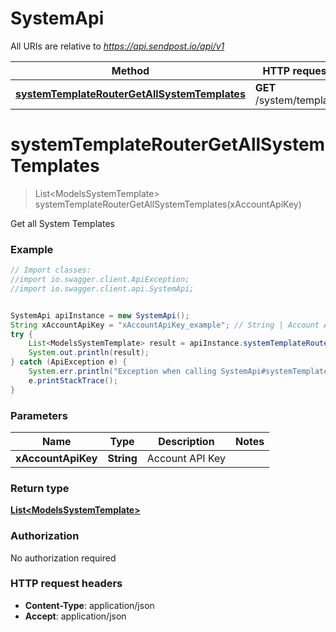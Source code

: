 # SystemApi

All URIs are relative to *https://api.sendpost.io/api/v1*

Method | HTTP request | Description
------------- | ------------- | -------------
[**systemTemplateRouterGetAllSystemTemplates**](SystemApi.md#systemTemplateRouterGetAllSystemTemplates) | **GET** /system/template | 


<a name="systemTemplateRouterGetAllSystemTemplates"></a>
# **systemTemplateRouterGetAllSystemTemplates**
> List&lt;ModelsSystemTemplate&gt; systemTemplateRouterGetAllSystemTemplates(xAccountApiKey)



Get all System Templates

### Example
```java
// Import classes:
//import io.swagger.client.ApiException;
//import io.swagger.client.api.SystemApi;


SystemApi apiInstance = new SystemApi();
String xAccountApiKey = "xAccountApiKey_example"; // String | Account API Key
try {
    List<ModelsSystemTemplate> result = apiInstance.systemTemplateRouterGetAllSystemTemplates(xAccountApiKey);
    System.out.println(result);
} catch (ApiException e) {
    System.err.println("Exception when calling SystemApi#systemTemplateRouterGetAllSystemTemplates");
    e.printStackTrace();
}
```

### Parameters

Name | Type | Description  | Notes
------------- | ------------- | ------------- | -------------
 **xAccountApiKey** | **String**| Account API Key |

### Return type

[**List&lt;ModelsSystemTemplate&gt;**](ModelsSystemTemplate.md)

### Authorization

No authorization required

### HTTP request headers

 - **Content-Type**: application/json
 - **Accept**: application/json

